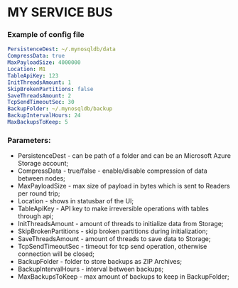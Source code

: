 # MY SERVICE BUS


### Example of config file

```yaml
PersistenceDest: ~/.mynosqldb/data 
CompressData: true
MaxPayloadSize: 4000000
Location: M1
TableApiKey: 123
InitThreadsAmount: 1
SkipBrokenPartitions: false
SaveThreadsAmount: 2
TcpSendTimeoutSec: 30
BackupFolder: ~/.mynosqldb/backup
BackupIntervalHours: 24
MaxBackupsToKeep: 5
```

### Parameters:
* PersistenceDest - can be path of a folder and can be an Microsoft Azure Storage account;
* CompressData - true/false - enable/disable compression of data between nodes;
* MaxPayloadSize - max size of payload in bytes which is sent to Readers per round trip;
* Location - shows in statusbar of the UI;
* TableApiKey - API key to make irreversible operations with tables through api;
* InitThreadsAmount - amount of threads to initialize data from Storage;
* SkipBrokenPartitions - skip broken partitions during initialization;
* SaveThreadsAmount - amount of threads to save data to Storage;
* TcpSendTimeoutSec - timeout for tcp send operation, otherwise connection will be closed;
* BackupFolder - folder to store backups as ZIP Archives;
* BackupIntervalHours - interval between backups;
* MaxBackupsToKeep - max amount of backups to keep in BackupFolder;
